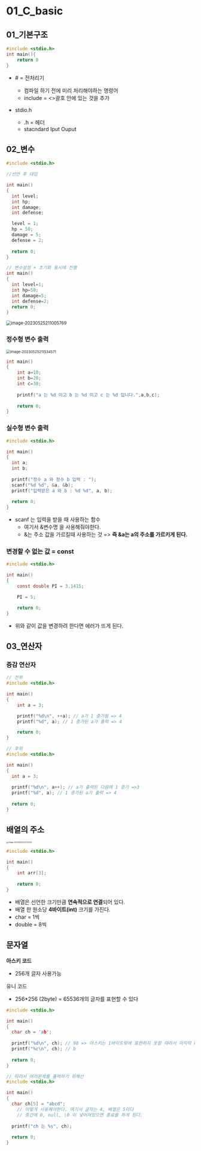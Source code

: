# 01_C_basic



## 01_기본구조

```c
#include <stdio.h>
int main(){
    return 0
}
```

- \# = 전처리기 
  - 컴파일 하기 전에 미리 처리해야하는 명령어
  - include = <>괄호 안에 있는 것을 추가

- stdio.h
  - .h = 헤더
  - stacndard Iput Ouput



## 02_변수

```c
#include <stdio.h>

//선언 후 대입

int main()
{
  int level;
  int hp;
  int damage;
  int defense;

  level = 1;
  hp = 50;
  damage = 5;
  defense = 2;
  
  return 0;
}

// 변수설정 + 초기화 동시에 진행
int main()
{
  int level=1;
  int hp=50;
  int damage=5;
  int defense=2;
  return 0;
}
```

<img src="01_C_basic.assets/image-20230525211005769.png" alt="image-20230525211005769" style="zoom: 80%;" />



### 정수형 변수 출력

<img src="01_C_basic.assets/image-20230525211534571.png" alt="image-20230525211534571" style="zoom:67%;" />

```c
int main()
{
	int a=10;
	int b=20;
	int c=30;
	
	printf("a 는 %d 이고 b 는 %d 이고 c 는 %d 입니다.",a,b,c);
	
	return 0;
}
```



### 실수형 변수 출력

```c
#include <stdio.h>

int main()
{
  int a;
  int b;
  
  printf("정수 a 와 정수 b 입력 : ");
  scanf("%d %d", &a, &b);
  printf("입력받은 a 와 b : %d %d", a, b);
  
  return 0;
}
```

- scanf 는 입력을 받을 때 사용하는 함수
  - 여기서 &변수명 을 사용해줘야한다.
  - &는 주소 값을 가르킬때 사용하는 것 => **즉 &a는 a의 주소를 가르키게 된다.**



### 변경할 수 없는 값 = const

```c
#include <stdio.h>

int main()
{
	const double PI = 3.1415;

	PI = 5;

	return 0;
}
```

- 위와 같이 값을 변경하려 한다면 에러가 뜨게 된다.



## 03_연산자



### 증감 연산자

```c
// 전위
#include <stdio.h>

int main()
{
	int a = 3;

	printf("%d\n", ++a); // a가 1 증가됨 => 4
	printf("%d", a); // 1 증가된 a가 출력 => 4

	return 0;
}

// 후위
#include <stdio.h>

int main()
{
  int a = 3;
  
  printf("%d\n", a++); // a가 출력된 다음에 1 증가 =>3
  printf("%d", a); // 1 증가된 a가 출력 => 4
  
  return 0;
}

```



## 배열의 주소

<img src="01_C_basic.assets/image-20230525233722303.png" alt="image-20230525233722303" style="zoom:33%;" />

```c
#include <stdio.h>

int main()
{
	int arr[3];
		
	return 0;
}
```

- 배열은 선언한 크기만큼 **연속적으로 연결**되어 있다.
- 배열 한 원소당 **4바이트(int)** 크기를 가진다.
- char = 1씩
- double = 8씩



## 문자열

**아스키 코드**

- 256개 글자 사용가능

유니 코드

- 256*256 (2byte) = 65536개의 글자를 표현할 수 있다

```c
#include <stdio.h>

int main()
{
  char ch = 'ab';
    
  printf("%d\n", ch); // 98 => 아스키는 1바이트밖에 표현하지 못함 따라서 마지막 b를 출력하게 된다.
  printf("%c\n", ch); // b
  
  return 0;
}

// 따라서 여러문제를 출력하기 위해선
#include <stdio.h>

int main()
{
  char ch[5] = "abcd"; 
    // 이렇게 사용해야한다. 여기서 글자는 4, 배열은 5이다
    // 중간에 0, null, \0 이 넣어져있으면 종료를 하게 된다.
  
  printf("ch 는 %s", ch);
  
  return 0;
}

```

































